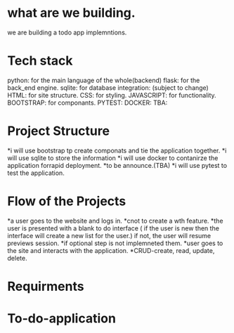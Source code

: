 # what are we building.

we are building a todo app implemntions.

# Tech stack
python: for the main language of the whole(backend)
flask: for the back_end engine.
sqlite: for database integration: (subject to change)
HTML: for site structure.
CSS: for styling.
JAVASCRIPT: for functionality.
BOOTSTRAP: for componants.
PYTEST: 
DOCKER:
TBA:


# Project Structure
*i will use bootstrap tp create componats and tie the application together. 
*i will use sqlite to store the information
*i will use docker to contanirze the application forrapid deployment.
*to be announce.(TBA)
*i will use pytest to test the application.


# Flow of the Projects
*a user goes to the website and logs in.
*cnot to create a wth feature.
*the user is presented with a blank to do interface ( if the user is new then the interface will create a new list for the user.) if not, the user will resume previews session.
*if optional step is not implemneted them. 
*user goes to the site and interacts with the application.
*CRUD-create, read, update, delete.


# Requirments
# To-do-application
